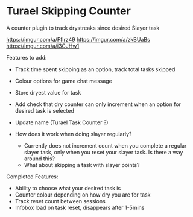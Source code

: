 # Turael Skipping Counter
A counter plugin to track drystreaks since desired Slayer task

https://imgur.com/a/Fflrz49
https://imgur.com/a/zkBUaBs
https://imgur.com/a/i3CJHw1

Features to add:
- Track time spent skipping as an option, track total tasks skipped

- Colour options for game chat message 
  
- Store dryest value for task

- Add check that dry counter can only increment when an option for desired task is selected

- Update name (Turael Task Counter ?)
  
- How does it work when doing slayer regularly?
  - Currently does not increment count when you complete a regular slayer task, only when you reset your slayer task. Is there a way around this?
  - What about skipping a task with slayer points?


Completed Features:
- Ability to choose what your desired task is
- Counter colour depending on how dry you are for task
- Track reset count between sessions
- Infobox load on task reset, disappears after 1-5mins
